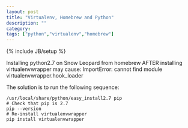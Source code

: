 ```yaml
---
layout: post
title: "Virtualenv, Homebrew and Python"
description: ""
category: 
tags: ["python","virtualenv","homebrew"]
---
```

{% include JB/setup %}

Installing python2.7 on Snow Leopard from homebrew AFTER installing virtualenvwrapper may cause:
    ImportError: cannot find module virtualenvwrapper.hook_loader

The solution is to run the following sequence:
    
    /usr/local/share/python/easy_install2.7 pip
    # Check that pip is 2.7
    pip --version
    # Re-install virtualenvwrapper
    pip install virtualenvwrapper
